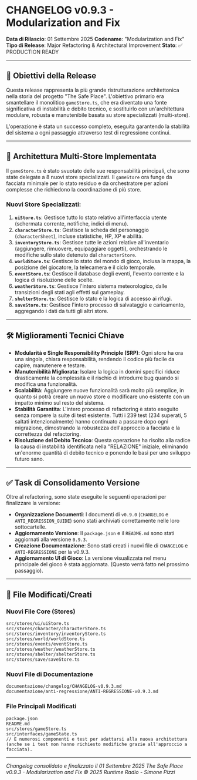 # CHANGELOG v0.9.3 - Modularization and Fix

**Data di Rilascio**: 01 Settembre 2025
**Codename**: "Modularization and Fix"
**Tipo di Release**: Major Refactoring & Architectural Improvement
**Stato**: ✅ PRODUCTION READY

---

## 🎯 Obiettivi della Release

Questa release rappresenta la più grande ristrutturazione architettonica nella storia del progetto "The Safe Place". L'obiettivo primario era smantellare il monolitico `gameStore.ts`, che era diventato una fonte significativa di instabilità e debito tecnico, e sostituirlo con un'architettura modulare, robusta e manutenibile basata su store specializzati (multi-store).

L'operazione è stata un successo completo, eseguita garantendo la stabilità del sistema a ogni passaggio attraverso test di regressione continui.

---

## 🚀 Architettura Multi-Store Implementata

Il `gameStore.ts` è stato svuotato delle sue responsabilità principali, che sono state delegate a 8 nuovi store specializzati. Il `gameStore` ora funge da facciata minimale per lo stato residuo e da orchestratore per azioni complesse che richiedono la coordinazione di più store.

### **Nuovi Store Specializzati:**

1.  **`uiStore.ts`**: Gestisce tutto lo stato relativo all'interfaccia utente (schermata corrente, notifiche, indici di menu).
2.  **`characterStore.ts`**: Gestisce la scheda del personaggio (`characterSheet`), incluse statistiche, HP, XP e abilità.
3.  **`inventoryStore.ts`**: Gestisce tutte le azioni relative all'inventario (aggiungere, rimuovere, equipaggiare oggetti), orchestrando le modifiche sullo stato detenuto dal `characterStore`.
4.  **`worldStore.ts`**: Gestisce lo stato del mondo di gioco, inclusa la mappa, la posizione del giocatore, la telecamera e il ciclo temporale.
5.  **`eventStore.ts`**: Gestisce il database degli eventi, l'evento corrente e la logica di risoluzione delle scelte.
6.  **`weatherStore.ts`**: Gestisce l'intero sistema meteorologico, dalle transizioni degli stati agli effetti sul gameplay.
7.  **`shelterStore.ts`**: Gestisce lo stato e la logica di accesso ai rifugi.
8.  **`saveStore.ts`**: Gestisce l'intero processo di salvataggio e caricamento, aggregando i dati da tutti gli altri store.

---

## 🛠️ Miglioramenti Tecnici Chiave

- **Modularità e Single Responsibility Principle (SRP)**: Ogni store ha ora una singola, chiara responsabilità, rendendo il codice più facile da capire, manutenere e testare.
- **Manutenibilità Migliorata**: Isolare la logica in domini specifici riduce drasticamente la complessità e il rischio di introdurre bug quando si modifica una funzionalità.
- **Scalabilità**: Aggiungere nuove funzionalità sarà molto più semplice, in quanto si potrà creare un nuovo store o modificare uno esistente con un impatto minimo sul resto del sistema.
- **Stabilità Garantita**: L'intero processo di refactoring è stato eseguito senza rompere la suite di test esistente. Tutti i 239 test (234 superati, 5 saltati intenzionalmente) hanno continuato a passare dopo ogni migrazione, dimostrando la robustezza dell'approccio a facciata e la correttezza del refactoring.
- **Risoluzione del Debito Tecnico**: Questa operazione ha risolto alla radice la causa di instabilità identificata nella "RELAZIONE" iniziale, eliminando un'enorme quantità di debito tecnico e ponendo le basi per uno sviluppo futuro sano.

---

## ✅ Task di Consolidamento Versione

Oltre al refactoring, sono state eseguite le seguenti operazioni per finalizzare la versione:

- **Organizzazione Documenti**: I documenti di `v0.9.0` (`CHANGELOG` e `ANTI_REGRESSION_GUIDE`) sono stati archiviati correttamente nelle loro sottocartelle.
- **Aggiornamento Versione**: Il `package.json` e il `README.md` sono stati aggiornati alla versione `0.9.3`.
- **Creazione Documentazione**: Sono stati creati i nuovi file di `CHANGELOG` e `ANTI-REGRESSIONE` per la v0.9.3.
- **Aggiornamento UI di Gioco**: La versione visualizzata nel menu principale del gioco è stata aggiornata. (Questo verrà fatto nel prossimo passaggio).

---

## 📁 File Modificati/Creati

### **Nuovi File Core (Stores)**
```
src/stores/ui/uiStore.ts
src/stores/character/characterStore.ts
src/stores/inventory/inventoryStore.ts
src/stores/world/worldStore.ts
src/stores/events/eventStore.ts
src/stores/weather/weatherStore.ts
src/stores/shelter/shelterStore.ts
src/stores/save/saveStore.ts
```

### **Nuovi File di Documentazione**
```
documentazione/changelog/CHANGELOG-v0.9.3.md
documentazione/anti-regressione/ANTI-REGRESSIONE-v0.9.3.md
```

### **File Principali Modificati**
```
package.json
README.md
src/stores/gameStore.ts
src/interfaces/gameState.ts
// E numerosi componenti e test per adattarsi alla nuova architettura (anche se i test non hanno richiesto modifiche grazie all'approccio a facciata).
```

---

*Changelog consolidato e finalizzato il 01 Settembre 2025*
*The Safe Place v0.9.3 - Modularization and Fix*
*© 2025 Runtime Radio - Simone Pizzi*
